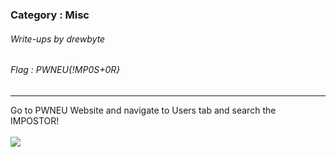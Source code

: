 ### Category : Misc
###### Write-ups by drewbyte
###### Flag : PWNEU{!MP0S+0R} 
---

Go to PWNEU Website and navigate to Users tab and search the IMPOSTOR!
<br>
 <br>
![](https://github.com/drew-byte/pwneu-writeups/blob/main/00x8%20saved%20images/impostor.png)
 <br>
 <br>
 


